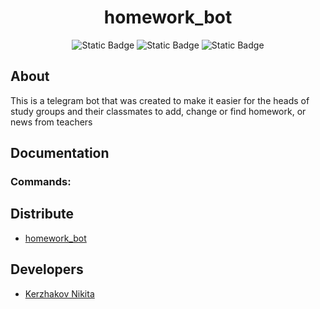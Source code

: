 <h1 align="center">homework_bot</h1>


<p align="center">
    <img alt="Static Badge" src="https://img.shields.io/badge/golang-1.22.1-blue">
    <img alt="Static Badge" src="https://img.shields.io/badge/db-postgres-252850">
    <img alt="Static Badge" src="https://img.shields.io/badge/docker-26.1.3-blue">
</p>

## About

This is a telegram bot that was created to make it easier for the 
heads of study groups and their classmates to add, change or find homework,
or news from teachers

## Documentation

### Commands:


## Distribute

- [homework_bot](https://t.me/my_pet_favorite_bot)


## Developers

- [Kerzhakov Nikita](https://github.com/VoRaX00)